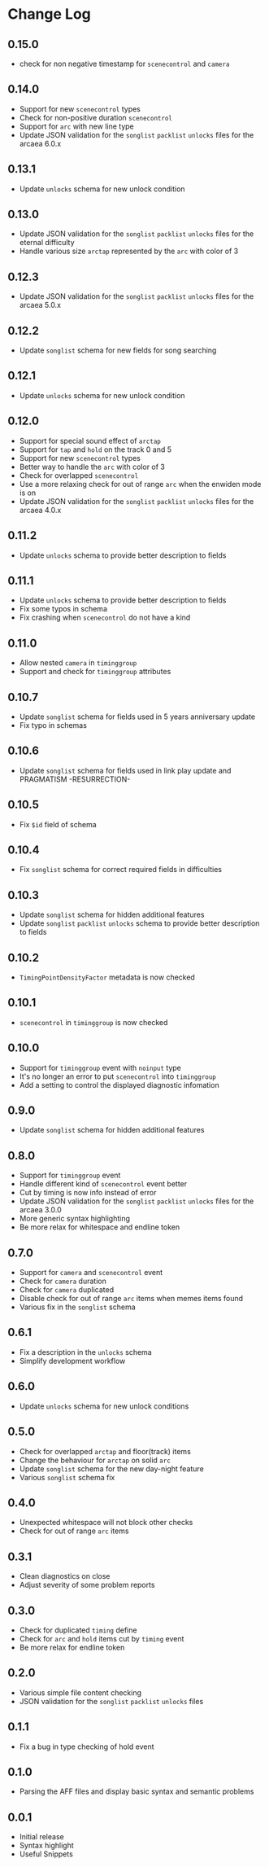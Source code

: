 # Change Log

## 0.15.0

- check for non negative timestamp for `scenecontrol` and `camera`

## 0.14.0

- Support for new `scenecontrol` types
- Check for non-positive duration `scenecontrol`
- Support for `arc` with new line type
- Update JSON validation for the `songlist` `packlist` `unlocks` files for the arcaea 6.0.x

## 0.13.1

- Update `unlocks` schema for new unlock condition

## 0.13.0

- Update JSON validation for the `songlist` `packlist` `unlocks` files for the eternal difficulty
- Handle various size `arctap` represented by the `arc` with color of 3

## 0.12.3

- Update JSON validation for the `songlist` `packlist` `unlocks` files for the arcaea 5.0.x

## 0.12.2

- Update `songlist` schema for new fields for song searching

## 0.12.1

- Update `unlocks` schema for new unlock condition

## 0.12.0

- Support for special sound effect of `arctap`
- Support for `tap` and `hold` on the track 0 and 5
- Support for new `scenecontrol` types
- Better way to handle the `arc` with color of 3
- Check for overlapped `scenecontrol`
- Use a more relaxing check for out of range `arc` when the enwiden mode is on
- Update JSON validation for the `songlist` `packlist` `unlocks` files for the arcaea 4.0.x

## 0.11.2

- Update `unlocks` schema to provide better description to fields

## 0.11.1

- Update `unlocks` schema to provide better description to fields
- Fix some typos in schema
- Fix crashing when `scenecontrol` do not have a kind

## 0.11.0

- Allow nested `camera` in `timinggroup`
- Support and check for `timinggroup` attributes

## 0.10.7

- Update `songlist` schema for fields used in 5 years anniversary update
- Fix typo in schemas

## 0.10.6

- Update `songlist` schema for fields used in link play update and PRAGMATISM -RESURRECTION-

## 0.10.5

- Fix `$id` field of schema

## 0.10.4

- Fix `songlist` schema for correct required fields in difficulties

## 0.10.3

- Update `songlist` schema for hidden additional features
- Update `songlist` `packlist` `unlocks` schema to provide better description to fields

## 0.10.2

- `TimingPointDensityFactor` metadata is now checked

## 0.10.1

- `scenecontrol` in `timinggroup` is now checked

## 0.10.0

- Support for `timinggroup` event with `noinput` type
- It's no longer an error to put `scenecontrol` into `timinggroup`
- Add a setting to control the displayed diagnostic infomation

## 0.9.0

- Update `songlist` schema for hidden additional features

## 0.8.0

- Support for `timinggroup` event
- Handle different kind of `scenecontrol` event better
- Cut by timing is now info instead of error
- Update JSON validation for the `songlist` `packlist` `unlocks` files for the arcaea 3.0.0
- More generic syntax highlighting
- Be more relax for whitespace and endline token

## 0.7.0

- Support for `camera` and `scenecontrol` event
- Check for `camera` duration
- Check for `camera` duplicated
- Disable check for out of range `arc` items when memes items found
- Various fix in the `songlist` schema

## 0.6.1

- Fix a description in the `unlocks` schema
- Simplify development workflow

## 0.6.0

- Update `unlocks` schema for new unlock conditions

## 0.5.0

- Check for overlapped `arctap` and floor(track) items
- Change the behaviour for `arctap` on solid `arc`
- Update `songlist` schema for the new day-night feature
- Various `songlist` schema fix

## 0.4.0

- Unexpected whitespace will not block other checks
- Check for out of range `arc` items

## 0.3.1

- Clean diagnostics on close
- Adjust severity of some problem reports

## 0.3.0

- Check for duplicated `timing` define
- Check for `arc` and `hold` items cut by `timing` event
- Be more relax for endline token

## 0.2.0

- Various simple file content checking
- JSON validation for the `songlist` `packlist` `unlocks` files

## 0.1.1

- Fix a bug in type checking of hold event

## 0.1.0

- Parsing the AFF files and display basic syntax and semantic problems

## 0.0.1

- Initial release
- Syntax highlight
- Useful Snippets